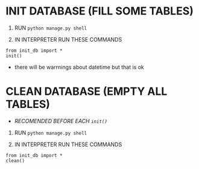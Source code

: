 # INIT DATABASE (FILL SOME TABLES)

1. RUN `python manage.py shell`

2. IN INTERPRETER RUN THESE COMMANDS
```
from init_db import *
init()
```
   - there will be warrnings about datetime but that is ok
# CLEAN DATABASE (EMPTY ALL TABLES)
  - _RECOMENDED BEFORE EACH `init()`_
1. RUN `python manage.py shell`

2. IN INTERPRETER RUN THESE COMMANDS
```
from init_db import *
clean()
```
